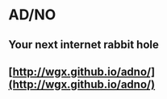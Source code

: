 # AD/NO

## Your next internet rabbit hole

## [http://wgx.github.io/adno/](http://wgx.github.io/adno/)
